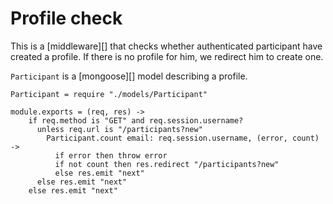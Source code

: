 Profile check
=============

This is a [middleware][] that checks whether authenticated participant have created a profile. If there is no profile for him, we redirect him to create one.

`Participant` is a [mongoose][] model describing a profile.

    Participant = require "./models/Participant"

    module.exports = (req, res) ->
        if req.method is "GET" and req.session.username? 
          unless req.url is "/participants?new"
            Participant.count email: req.session.username, (error, count) ->
              if error then throw error
              if not count then res.redirect "/participants?new" 
              else res.emit "next"
          else res.emit "next"
        else res.emit "next"